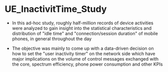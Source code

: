 # UE_InactivitTime_Study
* In this ad-hoc study, roughly half-million records of device activities were analyzed to gain insight into the statistical characteristics and distribution of "idle time" and "connection/session duration" of mobile phones, in general throughout the day

* The objective was mainly to come up with a data-driven decision on how to set the "user inactivity timer" on the network side which have major implications on the volume of control messages exchanged with the core, spectrum efficiency, phone power consumption and other KPIs
